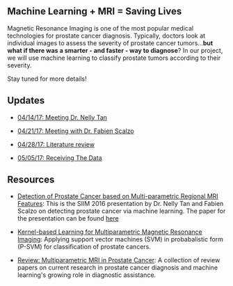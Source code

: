 ## Machine Learning  + MRI = Saving Lives

Magnetic Resonance Imaging is one of the most popular medical technologies for prostate cancer diagnosis. Typically, doctors look at individual images to assess the severity of prostate cancer tumors...**but what if there was a smarter - and faster - way to diagnose**? In our project, we will use machine learning to classify prostate tumors according to their severity.

Stay tuned for more details!

## Updates
* [04/14/17: Meeting Dr. Nelly Tan](041417)

* [04/21/17: Meeting with Dr. Fabien Scalzo](042117)

* [04/28/17: Literature review](literature_review)

* [05/05/17: Receiving The Data](050517)


## Resources
* [Detection of Prostate Cancer based on Multi-parametric Regional MRI Features](http://c.ymcdn.com/sites/siim.org/resource/resmgr/siim2016/presentation/SIIM16_Viewing-Tan.pdf): This is the SIIM 2016 presentation by Dr. Nelly Tan and Fabien Scalzo on detecting prostate cancer via machine learning. The paper for the presentation can be found [here](https://c.ymcdn.com/sites/siim.org/resource/resmgr/siim2016abstracts/Image_Tan.pdf)

* [Kernel-based Learning for Multiparametric Magnetic Resonance Imaging](http://ieeexplore.ieee.org/stamp/stamp.jsp?arnumber=6690197&tag=1): Applying support vector machines (SVM) in probabalistic form (P-SVM) for classification of prostate cancers. 

* [Review: Multiparametric MRI in Prostate Cancer](http://www.prostate-cancer-today.org/fulltext/2014/Esen_T141201a.pdf): A collection of review papers on current research in prostate cancer diagnosis and machine learning's growing role in diagnostic assistance. 

